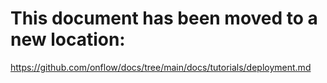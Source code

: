 # This document has been moved to a new location:

https://github.com/onflow/docs/tree/main/docs/tutorials/deployment.md
